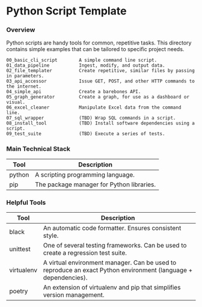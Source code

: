 # Python Script Template

### Overview

Python scripts are handy tools for common, repetitive tasks. This directory contains simple examples that can be tailored to specific project needs.

```
00_basic_cli_script        A simple command line script.   
01_data_pipeline           Ingest, modify, and output data.
02_file_templater          Create repetitive, similar files by passing in parameters.
03_api_accessor            Issue GET, POST, and other HTTP commands to the internet.
04_simple_api              Create a barebones API.
05_graph_generator         Create a graph, for use as a dashboard or visual.
06_excel_cleaner           Manipulate Excel data from the command line.
07_sql_wrapper             (TBD) Wrap SQL commands in a script.
08_install_tool            (TBD) Install software dependencies using a script.
09_test_suite              (TBD) Execute a series of tests.
```


### Main Technical Stack

| Tool   | Description                               |
| ------ | ----------------------------------------- |
| python | A scripting programming language.         |
| pip    | The package manager for Python libraries. |


### Helpful Tools

| Tool       | Description                                                                                                    |
| ---------- | -------------------------------------------------------------------------------------------------------------- |
| black      | An automatic code formatter. Ensures consistent style.                                                         |
| unittest   | One of several testing frameworks. Can be used to create a regression test suite.                              |
| virtualenv | A virtual environment manager. Can be used to reproduce an exact Python environment (language + dependencies). |
| poetry     | An extension of virtualenv and pip that simplifies version management.                                         |